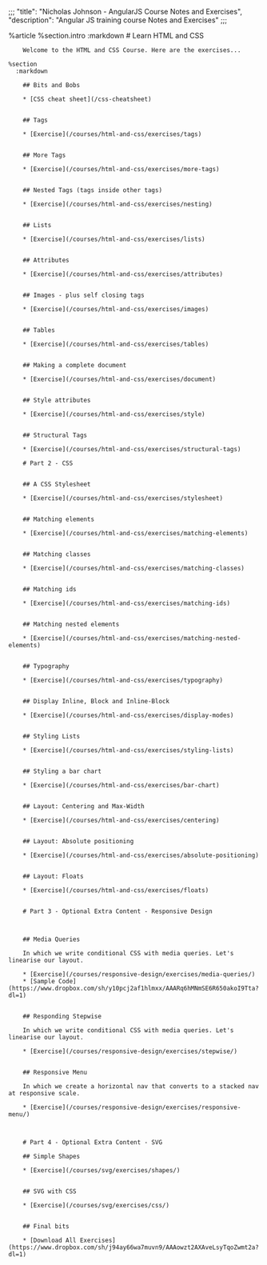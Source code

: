 ;;;
  "title": "Nicholas Johnson - AngularJS Course Notes and Exercises",
  "description": "Angular JS training course Notes and Exercises"
  ;;;
  
  %article
    %section.intro
      :markdown
        # Learn HTML and CSS
  
        Welcome to the HTML and CSS Course. Here are the exercises...
  
    %section
      :markdown
  
        ## Bits and Bobs
  
        * [CSS cheat sheet](/css-cheatsheet)
  
  
        ## Tags
  
        * [Exercise](/courses/html-and-css/exercises/tags)
  
  
        ## More Tags
  
        * [Exercise](/courses/html-and-css/exercises/more-tags)
  
  
        ## Nested Tags (tags inside other tags)
  
        * [Exercise](/courses/html-and-css/exercises/nesting)
  
  
        ## Lists
  
        * [Exercise](/courses/html-and-css/exercises/lists)
  
  
        ## Attributes
  
        * [Exercise](/courses/html-and-css/exercises/attributes)
  
  
        ## Images - plus self closing tags
  
        * [Exercise](/courses/html-and-css/exercises/images)
  
  
        ## Tables
  
        * [Exercise](/courses/html-and-css/exercises/tables)
  
  
        ## Making a complete document
  
        * [Exercise](/courses/html-and-css/exercises/document)
  
  
        ## Style attributes
  
        * [Exercise](/courses/html-and-css/exercises/style)
  
  
        ## Structural Tags
  
        * [Exercise](/courses/html-and-css/exercises/structural-tags)
  
        # Part 2 - CSS
  
  
        ## A CSS Stylesheet
  
        * [Exercise](/courses/html-and-css/exercises/stylesheet)
  
  
        ## Matching elements
  
        * [Exercise](/courses/html-and-css/exercises/matching-elements)
  
  
        ## Matching classes
  
        * [Exercise](/courses/html-and-css/exercises/matching-classes)
  
  
        ## Matching ids
  
        * [Exercise](/courses/html-and-css/exercises/matching-ids)
  
  
        ## Matching nested elements
  
        * [Exercise](/courses/html-and-css/exercises/matching-nested-elements)
  
  
        ## Typography
  
        * [Exercise](/courses/html-and-css/exercises/typography)
  
  
        ## Display Inline, Block and Inline-Block
  
        * [Exercise](/courses/html-and-css/exercises/display-modes)
  
  
        ## Styling Lists
  
        * [Exercise](/courses/html-and-css/exercises/styling-lists)
  
  
        ## Styling a bar chart
  
        * [Exercise](/courses/html-and-css/exercises/bar-chart)
  
  
        ## Layout: Centering and Max-Width
  
        * [Exercise](/courses/html-and-css/exercises/centering)
  
  
        ## Layout: Absolute positioning
  
        * [Exercise](/courses/html-and-css/exercises/absolute-positioning)
  
  
        ## Layout: Floats
  
        * [Exercise](/courses/html-and-css/exercises/floats)
  
  
        # Part 3 - Optional Extra Content - Responsive Design
  
  
  
        ## Media Queries
  
        In which we write conditional CSS with media queries. Let's linearise our layout.
  
        * [Exercise](/courses/responsive-design/exercises/media-queries/)
        * [Sample Code](https://www.dropbox.com/sh/y10pcj2af1hlmxx/AAARq6hMNmSE6R650akoI9Tta?dl=1)
  
  
        ## Responding Stepwise
  
        In which we write conditional CSS with media queries. Let's linearise our layout.
  
        * [Exercise](/courses/responsive-design/exercises/stepwise/)
  
  
        ## Responsive Menu
  
        In which we create a horizontal nav that converts to a stacked nav at responsive scale.
  
        * [Exercise](/courses/responsive-design/exercises/responsive-menu/)
  
  
  
        # Part 4 - Optional Extra Content - SVG
  
        ## Simple Shapes
  
        * [Exercise](/courses/svg/exercises/shapes/)
  
  
        ## SVG with CSS
  
        * [Exercise](/courses/svg/exercises/css/)
  
  
        ## Final bits
  
        * [Download All Exercises](https://www.dropbox.com/sh/j94ay66wa7muvn9/AAAowzt2AXAveLsyTqoZwmt2a?dl=1)
  